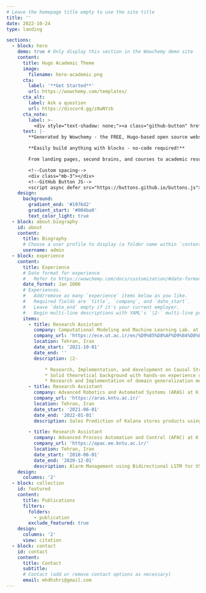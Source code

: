 ```yaml
---
# Leave the homepage title empty to use the site title
title: ''
date: 2022-10-24
type: landing

sections:
  - block: hero
    demo: true # Only display this section in the Wowchemy demo site
    content:
      title: Hugo Academic Theme
      image:
        filename: hero-academic.png
      cta:
        label: '**Get Started**'
        url: https://wowchemy.com/templates/
      cta_alt:
        label: Ask a question
        url: https://discord.gg/z8wNYzb
      cta_note:
        label: >-
          <div style="text-shadow: none;"><a class="github-button" href="https://github.com/wowchemy/wowchemy-hugo-themes" data-icon="octicon-star" data-size="large" data-show-count="true" aria-label="Star">Star Wowchemy Website Builder</a></div><div style="text-shadow: none;"><a class="github-button" href="https://github.com/wowchemy/starter-hugo-academic" data-icon="octicon-star" data-size="large" data-show-count="true" aria-label="Star">Star the Academic template</a></div>
      text: |-
        **Generated by Wowchemy - the FREE, Hugo-based open source website builder trusted by 500,000+ sites.**

        **Easily build anything with blocks - no-code required!**

        From landing pages, second brains, and courses to academic resumés, conferences, and tech blogs.

        <!--Custom spacing-->
        <div class="mb-3"></div>
        <!--GitHub Button JS-->
        <script async defer src="https://buttons.github.io/buttons.js"></script>
    design:
      background:
        gradient_end: '#1976d2'
        gradient_start: '#004ba0'
        text_color_light: true
  - block: about.biography
    id: about
    content:
      title: Biography
      # Choose a user profile to display (a folder name within `content/authors/`)
      username: admin
  - block: experience
    content:
      title: Experience
      # Date format for experience
      #   Refer to https://wowchemy.com/docs/customization/#date-format
      date_format: Jan 2006
      # Experiences.
      #   Add/remove as many `experience` items below as you like.
      #   Required fields are `title`, `company`, and `date_start`.
      #   Leave `date_end` empty if it's your current employer.
      #   Begin multi-line descriptions with YAML's `|2-` multi-line prefix.
      items:
        - title: Research Assistant 
          company: Computational Modeling and Machine Learning Lab. at the University of Tehran
          company_url: 'https://ece.ut.ac.ir/en/%D9%85%D8%AF%D9%84%D8%B3%D8%A7%D8%B2%DB%8C-%D9%85%D8%AD%D8%A7%D8%B3%D8%A8%D8%A7%D8%AA%DB%8C-%D9%88-%DB%8C%D8%A7%D8%AF%DA%AF%DB%8C%D8%B1%DB%8C-%D9%85%D8%A7%D8%B4%DB%8C%D9%861'
          location: Tehran, Iran
          date_start: '2021-10-01'
          date_end: ''
          description: |2-

              * Research, Implementation, and development on Causal Structure Learning methods e.g. GES, PC(using Kernel-based Conditional Independence Test), Golem, Notears, DAGMA.
              * Solid theoretical background with hands-on experience on identifiable representation learning methods e.g. nonlinear ICA, iVAE(identifiable Variational Autoencoder), non-factorized-iVAE, CCL(connectivity contrastive learning for multimodal causal discovery).
              * Research and Implementation of domain generalization methods e.g. Causal Matching, SelfReg.
        - title: Research Assistant
          company: Advanced Robotics and Automated Systems (ARAS) at K. N. Toosi University of Technology
          company_url: 'https://aras.kntu.ac.ir/'
          location: Tehran, Iran
          date_start: '2021-06-01'
          date_end: '2022-01-01'
          description: Sales Prediction of Kalana stores products using Random Forest and graphical user interface design for the program.

        - title: Research Assistant
          company: Advanced Process Automation and Control (APAC) at K. N. Toosi University of Technology
          company_url: 'https://apac.ee.kntu.ac.ir/'
          location: Tehran, Iran
          date_start: '2018-06-01'
          date_end: '2020-12-01'
          description: Alarm Management using Bidirectional LSTM for VS.94 Turbine.
    design:
      columns: '2'
  - block: collection
    id: featured
    content:
      title: Publications
      filters:
        folders:
          - publication
        exclude_featured: true
    design:
      columns: '2'
      view: citation
  - block: contact
    id: contact
    content:
      title: Contact
      subtitle:
      # Contact (add or remove contact options as necessary)
      email: mhdhshri@gmail.com
---
```

